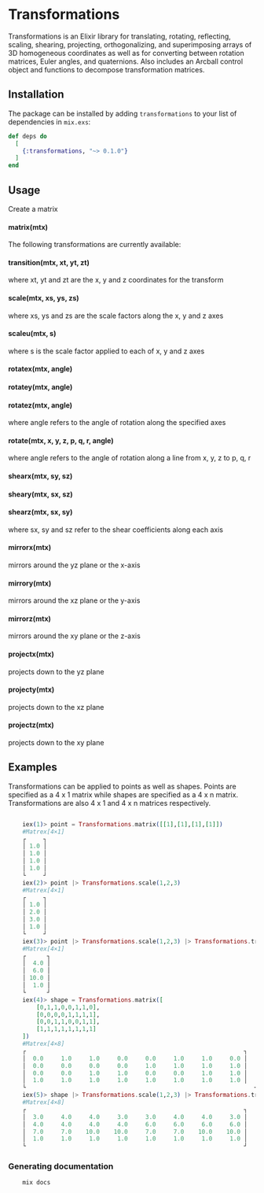 # Transformations

Transformations is an Elixir library for translating, rotating, reflecting, scaling, shearing, projecting, orthogonalizing, and superimposing arrays of 3D homogeneous coordinates as well as for converting between rotation matrices, Euler angles, and quaternions. Also includes an Arcball control object and functions to decompose transformation matrices.

## Installation

The package can be installed by adding `transformations` to your list of dependencies in `mix.exs`:

```elixir
def deps do
  [
    {:transformations, "~> 0.1.0"}
  ]
end
```

## Usage

Create a matrix

#### matrix(mtx)

The following transformations are currently available:

#### transition(mtx, xt, yt, zt)

where xt, yt and zt are the x, y and z coordinates for the transform

#### scale(mtx, xs, ys, zs)

where xs, ys and zs are the scale factors along the x, y and z axes

#### scaleu(mtx, s)

where s is the scale factor applied to each of x, y and z axes

#### rotatex(mtx, angle)
#### rotatey(mtx, angle)
#### rotatez(mtx, angle)

where angle refers to the angle of rotation along the specified axes

#### rotate(mtx, x, y, z, p, q, r, angle)

where angle refers to the angle of rotation along a line from x, y, z to p, q, r

#### shearx(mtx, sy, sz)
#### sheary(mtx, sx, sz)
#### shearz(mtx, sx, sy)

where sx, sy and sz refer to the shear coefficients along each axis

#### mirrorx(mtx)

mirrors around the yz plane or the x-axis

#### mirrory(mtx)

mirrors around the xz plane or the y-axis

#### mirrorz(mtx)

mirrors around the xy plane or the z-axis

#### projectx(mtx)

projects down to the yz plane

#### projecty(mtx)

projects down to the xz plane

#### projectz(mtx)

projects down to the xy plane


## Examples

Transformations can be applied to points as well as shapes. Points are specified as a 4 x 1 matrix while shapes are specified as a 4 x n matrix. Transformations are also 4 x 1 and 4 x n matrices respectively.

```elixir

	iex(1)> point = Transformations.matrix([[1],[1],[1],[1]])
	#Matrex[4×1]
	┌     ┐
	│ 1.0 │
	│ 1.0 │
	│ 1.0 │
	│ 1.0 │
	└     ┘
	iex(2)> point |> Transformations.scale(1,2,3)
	#Matrex[4×1]
	┌     ┐
	│ 1.0 │
	│ 2.0 │
	│ 3.0 │
	│ 1.0 │
	└     ┘
	iex(3)> point |> Transformations.scale(1,2,3) |> Transformations.transition(3,4,7)
	#Matrex[4×1]
	┌      ┐
	│  4.0 │
	│  6.0 │
	│ 10.0 │
	│  1.0 │
	└      ┘
	iex(4)> shape = Transformations.matrix([
		[0,1,1,0,0,1,1,0],
		[0,0,0,0,1,1,1,1],
		[0,0,1,1,0,0,1,1],
		[1,1,1,1,1,1,1,1]
	])
	#Matrex[4×8]
	┌                                                              ┐
	│  0.0     1.0     1.0     0.0     0.0     1.0     1.0     0.0 │
	│  0.0     0.0     0.0     0.0     1.0     1.0     1.0     1.0 │
	│  0.0     0.0     1.0     1.0     0.0     0.0     1.0     1.0 │
	│  1.0     1.0     1.0     1.0     1.0     1.0     1.0     1.0 │
	└                                                                 ┘
	iex(5)> shape |> Transformations.scale(1,2,3) |> Transformations.transition(3,4,7)            
	#Matrex[4×8]         
	┌                                                              ┐
	│  3.0     4.0     4.0     3.0     3.0     4.0     4.0     3.0 │
	│  4.0     4.0     4.0     4.0     6.0     6.0     6.0     6.0 │
	│  7.0     7.0    10.0    10.0     7.0     7.0    10.0    10.0 │
	│  1.0     1.0     1.0     1.0     1.0     1.0     1.0     1.0 │
	└                                                              ┘

```

### Generating documentation

```elixir
	mix docs
```